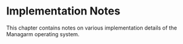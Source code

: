 # Implementation Notes

This chapter contains notes on various implementation details of the Managarm operating system.
